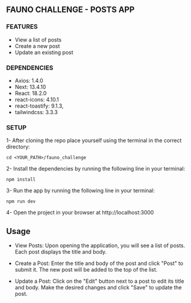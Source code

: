 ## FAUNO CHALLENGE - POSTS APP

### FEATURES

- View a list of posts
- Create a new post
- Update an existing post

### DEPENDENCIES

- Axios: 1.4.0
- Next: 13.4.10
- React: 18.2.0
- react-icons: 4.10.1
- react-toastify: 9.1.3,
- tailwindcss: 3.3.3

### SETUP

1- After cloning the repo place yourself using the terminal in the correct directory:

```
cd <YOUR_PATH>/fauno_challenge
```

2- Install the dependencies by running the following line in your terminal:

```
npm install
```

3- Run the app by running the following line in your terminal:

```
npm run dev
```

4- Open the project in your browser at http://localhost:3000

## Usage

- View Posts: Upon opening the application, you will see a list of posts. Each post displays the title and body.

- Create a Post: Enter the title and body of the post and click "Post" to submit it. The new post will be added to the top of the list.

- Update a Post: Click on the "Edit" button next to a post to edit its title and body. Make the desired changes and click "Save" to update the post.
